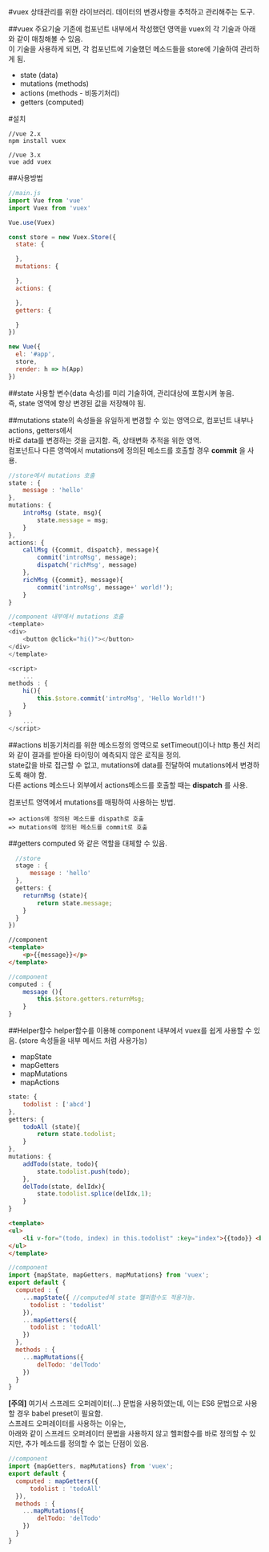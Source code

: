 #vuex
상태관리를 위한 라이브러리. 데이터의 변경사항을 추적하고 관리해주는 도구.

##vuex 주요기술
기존에 컴포넌트 내부에서 작성했던 영역을 vuex의 각 기술과 아래와 같이 매칭해볼 수 있음.  
이 기술을 사용하게 되면, 각 컴포넌트에 기술했던 메소드들을 store에 기술하여 관리하게 됨.  
* state (data)
* mutations (methods)
* actions (methods - 비동기처리)
* getters (computed)

#설치
```
//vue 2.x
npm install vuex

//vue 3.x
vue add vuex
```
##사용방법
```javascript
//main.js
import Vue from 'vue'
import Vuex from 'vuex'

Vue.use(Vuex)

const store = new Vuex.Store({
  state: {

  },
  mutations: {

  },
  actions: {

  },
  getters: {

  }
})

new Vue({
  el: '#app',
  store,
  render: h => h(App)
})
```

##state
사용할 변수(data 속성)를 미리 기술하여, 관리대상에 포함시켜 놓음.  
즉, state 영역에 항상 변경된 값을 저장해야 됨.  

##mutations
state의 속성들을 유일하게 변경할 수 있는 영역으로, 컴포넌트 내부나 actions, getters에서  
바로 data를 변경하는 것을 금지함.  즉, 상태변화 추적을 위한 영역.  
컴포넌트나 다른 영역에서 mutations에 정의된 메소드를 호출할 경우 **commit** 을 사용.  
```javascript
//store에서 mutations 호출
state : {
	message : 'hello'
},
mutations: {
	introMsg (state, msg){
		state.message = msg;
	}
},
actions: {
	callMsg ({commit, dispatch}, message){
		commit('introMsg', message);
		dispatch('richMsg', message)
	},
	richMsg ({commit}, message){
		commit('introMsg', message+' world!');
	}
}
```

```javascript
//component 내부에서 mutations 호출
<template>
<div>
	<button @click="hi()"></button>
</div>
</template>

<script>
	...
methods : {
	hi(){
		this.$store.commit('introMsg', 'Hello World!!')
	}
}	
	...
</script>
```

##actions
비동기처리를 위한 메소드정의 영역으로 setTimeout()이나 http 통신 처리와 같이 결과를 받아올 타이밍이 예측되지 않은 로직을 정의.  
state값을 바로 접근할 수 없고, mutations에 data를 전달하여 mutations에서 변경하도록 해야 함.  
다른 actions 메소드나 외부에서 actions메소드를 호출할 때는 **dispatch** 를 사용.

컴포넌트 영역에서 mutations를 매핑하여 사용하는 방법.

	=> actions에 정의된 메소드를 dispath로 호출 
	=> mutations에 정의된 메소드를 commit로 호출

##getters
computed 와 같은 역할을 대체할 수 있음.
```javascript
  //store
  stage : {
	  message : 'hello'
  },
  getters: {
	returnMsg (state){
		return state.message;
	}
  }
})
```
```html
//component
<template>
	<p>{{message}}</p>
</template>
```
```javascript
//component
computed : {
	message (){
		this.$store.getters.returnMsg;
	}
}
```

##Helper함수
helper함수를 이용해 component 내부에서 vuex를 쉽게 사용할 수 있음. (store 속성들을 내부 메서드 처럼 사용가능)  
* mapState
* mapGetters
* mapMutations
* mapActions

```javascript
state: {
	todolist : ['abcd']
},
getters: {
	todoAll (state){
		return state.todolist;
	}
},
mutations: {
	addTodo(state, todo){
		state.todolist.push(todo);
	},
	delTodo(state, delIdx){
		state.todolist.splice(delIdx,1);
	}
}
```
```html
<template>
<ul>
	<li v-for="(todo, index) in this.todolist" :key="index">{{todo}} <button @click.prevent="delTodo(index)">delete</button></li>
</ul>
</template>
```
```javascript
//component
import {mapState, mapGetters, mapMutations} from 'vuex';
export default {
  computed : {
    ...mapState({ //computed에 state 헬퍼함수도 적용가능.
      todolist : 'todolist'
    }),
    ...mapGetters({
      todolist : 'todoAll'
    })
  },
  methods : {
    ...mapMutations({
        delTodo: 'delTodo'
    })
  }
}
```
**[주의]**
여기서 스프레드 오퍼레이터(...) 문법을 사용하였는데, 이는 ES6 문법으로 사용할 경우 babel preset이 필요함.  
스프레드 오퍼레이터를 사용하는 이유는,  
아래와 같이 스프레드 오퍼레이터 문법을 사용하지 않고 헬퍼함수를 바로 정의할 수 있지만, 
추가 메소드를 정의할 수 없는 단점이 있음.  
```javascript
//component
import {mapGetters, mapMutations} from 'vuex';
export default {
  computed : mapGetters({
      todolist : 'todoAll'
  }),
  methods : {
    ...mapMutations({
        delTodo: 'delTodo'
    })
  }
}
```
